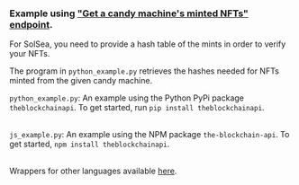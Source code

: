 ### Example using <a href="https://docs.theblockchainapi.com/#operation/solanaGetNFTsMintedFromCandyMachine">"Get a candy machine's minted NFTs" endpoint</a>.

For SolSea, you need to provide a hash table of the mints in order to verify your NFTs.

The program in `python_example.py` retrieves the hashes needed for NFTs minted from the given candy machine.

`python_example.py`: An example using the Python PyPi package `theblockchainapi`. To get started, run `pip install theblockchainapi`.<br/><br/>

`js_example.py`: An example using the NPM package `the-blockchain-api`. To get started, `npm install theblockchainapi`.<br/><br/>

Wrappers for other languages available <a href="https://github.com/BL0CK-X/theblockchainapi-wrappers">here</a>.